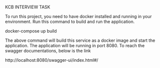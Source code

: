 KCB INTERVIEW TASK

To run this project, you need to have docker installed and running in your environment.
Run this command to build and run the application.

docker-compose up build

The above command will build this service as a docker image
and start the application. The application will be running in port 8080.
To reach the swagger documentations, below is the link

http://localhost:8080/swagger-ui/index.html#/